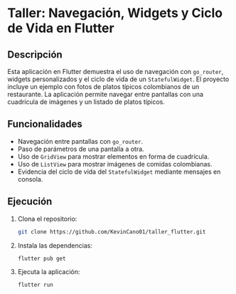 
# Taller: Navegación, Widgets y Ciclo de Vida en Flutter

## Descripción
Esta aplicación en Flutter demuestra el uso de navegación con `go_router`, widgets personalizados y el ciclo de vida de un `StatefulWidget`. El proyecto incluye un ejemplo con fotos de platos típicos colombianos de un restaurante. La aplicación permite navegar entre pantallas con una cuadrícula de imágenes y un listado de platos típicos.

## Funcionalidades
- Navegación entre pantallas con `go_router`.
- Paso de parámetros de una pantalla a otra.
- Uso de `GridView` para mostrar elementos en forma de cuadrícula.
- Uso de `ListView` para mostrar imágenes de comidas colombianas.
- Evidencia del ciclo de vida del `StatefulWidget` mediante mensajes en consola.

## Ejecución
1. Clona el repositorio:
   ```bash
   git clone https://github.com/KevinCano01/taller_flutter.git
   ```
2. Instala las dependencias:
   ```bash
   flutter pub get
   ```
3. Ejecuta la aplicación:
   ```bash
   flutter run
   ```
